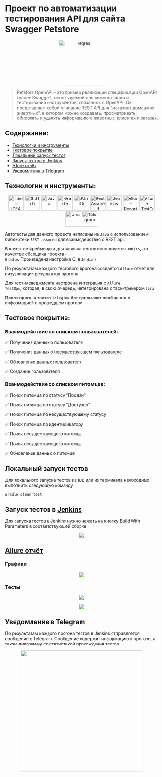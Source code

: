# Проект по автоматизации тестирования API для сайта [Swagger Petstore](https://petstore.swagger.io/#/)

<p align="center"><a href="https://petstore.swagger.io/#/"><img src="images/logoPetStore.jpeg" align="center"  height="150"  alt="reqres"/></a></p>

> Petstore OpenAPI - это пример реализации спецификации OpenAPI (ранее Swagger), используемый для демонстрации и
> тестирования инструментов, связанных с OpenAPI. Он представляет собой описание REST API для "магазина домашних
> животных", в котором можно создавать, просматривать, обновлять и удалять информацию о животных, клиентах и заказах.

## Содержание:

- [Технологии и инструменты](#tools)
- [Тестовое покрытие](#cases)
- [Локальный запуск тестов](#localrun)
- [Запуск тестов в Jenkins](#remoterun)
- [Allure отчёт](#report)
- [Уведомления в Telegram](#telegram)

<a id="tools"></a>

## Технологии и инструменты:

<div align="center">
<a href="https://www.jetbrains.com/idea/"><img alt="InteliJ IDEA" height="50" src="images/icons/IntelliJ_IDEA.png" width="50"/></a>
<a href="https://github.com/"><img alt="GitHub" height="50" src="images/icons/GitHub.png" width="50"/></a>  
<a href="https://www.java.com/"><img alt="Java" height="50" src="images/icons/Java_logo.png" width="50"/></a>
<a href="https://gradle.org/"><img alt="Gradle" height="50" src="images/icons/Gradle.png" width="50"/></a>  
<a href="https://junit.org/junit5/"><img alt="JUnit 5" height="50" src="images/icons/JUnit5.png" width="50"/></a>
<a href="https://rest-assured.io/"><img alt="RestAssured" height="50" src="images/icons/RestAssured.png" width="50"/></a>
<a href="https://www.jenkins.io/"><img alt="Jenkins" height="50" src="images/icons/Jenkins.png" width="50"/></a>
<a href="https://github.com/allure-framework/"><img alt="Allure Report" height="50" src="images/icons/AllureReports.png" width="50"/></a>
<a href="https://qameta.io/"><img alt="Allure TestOps" height="50" src="images/icons/AllureTestOps.svg" width="50"/></a>
<a href="https://www.atlassian.com/software/jira"><img alt="Jira" height="50" src="images/icons/Jira.png" width="50"/></a>  
<a href="https://telegram.org/"><img alt="Telegram" height="50" src="images/icons/Telegram.png" width="50"/></a>
</div>

<p></p>

Автотесты для данного проекта написаны на <code>Java</code> с использованием библиотеки <code>REST-assured</code> для
взаимодействия с REST api.

В качестве фреймворка для запуска тестов используется <code>Junit5</code>, а в качестве сборщика проекта - <code>
Gradle</code>. Произведена настройка CI в <code>Jenkins</code>.

По результатам каждого тестового прогона создаётся <code>Allure</code> отчёт для визуализации результатов прогона.

Для тест-менеджмента настроена интеграция с <code>Allure TestOps</code>, которая, в свою очередь, интегрирована с
таск-трекером <code>Jira</code>

После прогона тестов <code>Telegram</code> бот присылает сообщение с информацией о прошедшем прогоне

<a id="cases"></a>

## Тестовое покрытие:

### Взаимодействие со списком пользователей:

✅ Получение данных о пользователе

✅ Получение данных о несуществующем пользователе

✅ Обновление данных пользователя

✅ Создание пользователя

### Взаимодействие со списком питомцев:

✅ Поиск питомца по статусу "Продан"

✅ Поиск питомца по статусу "Доступен"

✅ Поиск питомца по несуществующему статусу

✅ Поиск питомца по идентификатору

✅ Поиск несуществующего питомца

✅ Поиск несуществующего питомца

✅ Обновление данных о питомце

<a id="localrun"></a>

## Локальный запуск тестов

Для локального запуска тестов из IDE или из терминала необходимо выполнить следующую команду

```
gradle clean test
```

<a id="remoterun"></a>

## Запуск тестов в [Jenkins](https://jenkins.autotests.cloud/job/FinalProject_PetStore_API/)

Для запуска тестов в Jenkins нужно нажать на кнопку Build With Parameters в соответствующей сборке

<p align="center">
<img src="images/run.png">
</p>

<a id="report"></a>

## [Allure отчёт](https://jenkins.autotests.cloud/job/FinalProject_PetStore_API/1/allure/)

### Графики

<p align="center">
<img src="images/report.png">
</p>

### Тесты

<p align="center">
<img src="images/tests.png">
</p>

<p align="center">
<img src="images/error%20screen.png">
</p>

<a id="telegram"></a>

## Уведомление в Telegram

По результатам каждого прогона тестов в Jenkins отправляется сообщение в Telegram. Сообщение содержит информацию о
прогоне, а также диаграмму со статистикой прохождения тестов.

<p align="center">
<img src="images/telegram%20report.jpg" width="400">
</p>
